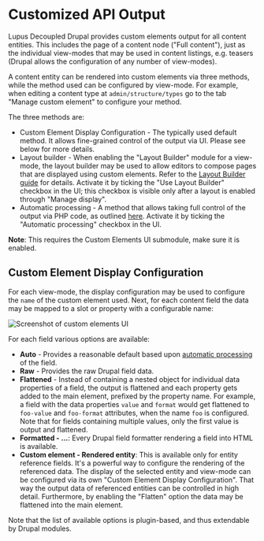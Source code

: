 # Customized API Output

Lupus Decoupled Drupal provides custom elements output for all content entities. This includes the page of a content node ("Full content"), just as the individual view-modes that may be used in content listings, e.g. teasers (Drupal allows the configuration of any number of view-modes).

A content entity can be rendered into custom elements via three methods, while the method used can be configured by view-mode. For example, when editing a content type at `admin/structure/types` go to the tab "Manage custom element" to configure your method.

The three methods are:

* Custom Element Display Configuration - The typically used default method. It allows fine-grained control of the output via UI. Please see below for more details.
* Layout builder - When enabling the "Layout Builder" module for a view-mode, the layout builder may be used to allow editors to compose pages that are displayed using custom elements. Refer to the [Layout Builder guide](/guide/layout-builder) for details. Activate it by ticking the "Use Layout Builder" checkbox in the UI; this checkbox is visible only after a layout is enabled through "Manage display".
* Automatic processing - A method that allows taking full control of the output via PHP code, as outlined [here](/drupal/custom-element-processors). Activate it by ticking the "Automatic processing" checkbox in the UI.

**Note**: This requires the Custom Elements UI submodule, make sure it is enabled.

## Custom Element Display Configuration

For each view-mode, the display configuration may be used to configure the `name` of the custom element used. Next, for each content field the data may be mapped to a slot or property with a configurable name:

<img src="/images/ce-ui.png" alt="Screenshot of custom elements UI">

For each field various options are available:

* **Auto** - Provides a reasonable default based upon [automatic processing](/drupal/custom-element-processors) of the field.
* **Raw** - Provides the raw Drupal field data.
* **Flattened** - Instead of containing a nested object for individual data properties of a field, the output is flattened and each property gets added to the main element, prefixed by the property name. For example, a field with the data properties `value` and `format` would get flattened to `foo-value` and `foo-format` attributes, when the name `foo` is configured. Note that for fields containing multiple values, only the first value is output and flattened.
* **Formatted - ...**: Every Drupal field formatter rendering a field into HTML is available.
* **Custom element - Rendered entity**: This is available only for entity reference fields. It's a powerful way to configure the rendering of the referenced data. The display of the selected entity and view-mode can be configured via its own "Custom Element Display Configuration". That way the output data of referenced entities can be controlled in high detail. Furthermore, by enabling the "Flatten" option the data may be flattened into the main element.

Note that the list of available options is plugin-based, and thus extendable by Drupal modules.
